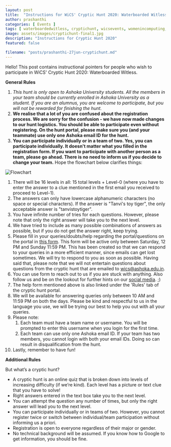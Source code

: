 ```yaml
---
layout: post
title:  "Instructions for WiCS' Cryptic Hunt 2020: Waterboarded Witless"
author: prashanthi
categories: [ Events ]
tags: [ waterboardedwitless, cryptichunt, wicsevents, womenincomputing, womeninstem, ashokauniversity, wicsashoka ]
image: assets/images/cryptichunt-final1.jpg
description: "Instructions for Cryptic Hunt 2020"
featured: false

filename: "posts/prashanthi-27jun-cryptichunt.md"
---
```

Hello! This post contains instructional pointers for people who wish to participate in WiCS' Cryptic Hunt 2020: Waterboarded Witless.


**General Rules**

1. *This hunt is only open to Ashoka University students. All the members in your team should be currently enrolled in Ashoka University as a student. If you are an alumnus, you are welcome to participate, but you will not be rewarded for finishing the hunt.*
1. **We realise that a lot of you are confused about the registration process. We are sorry for the confusion - we have now made changes to our hunt logistics. You should be able to participate even without registering. On the hunt portal, please make sure you (and your teammate) use only one Ashoka email ID for the hunt.**
1. **You can participate individually or in a team of two. Yes, you can participate individually. It doesn't matter what you filled in the registration form. If you want to participate with another person as a team, please go ahead. There is no need to inform us if you decide to change your team.** Hope the flowchart below clarifies things:

![Flowchart](asset/images/Flowchart.jpeg)

1. There will be 16 levels in all: 15 total levels + Level-0 (where you have to enter the answer to a clue mentioned in the first email you received to proceed to Level-1). 
1. The answers can only have lowercase alphanumeric characters (no space or special characters). If the answer is "Tanvi's toy tiger", the only acceptable answer is "tanvistoytiger". 
1. You have infinite number of tries for each questions. However, please note that only the right answer will take you to the next level.
1. We have tried to include as many possible combinations of answers as possible, but if you do not get the answer right, keep trying. 
1. Please fill in your queries/doubts/help regarding the portal/questions on the portal in [this form](https://forms.gle/uuGD3B8CqJeEadNy8). This form will be active only between Saturday, 12 PM and Sunday 11:59 PM. This has been created so that we can respond to your queries in a more efficient manner, since emails can get lost sometimes. We will try to respond to you as soon as possible. Having said that, please note that we will not entertain questions about questions from the cryptic hunt that are emailed to wics@ashoka.edu.in.
1. You can use form to reach out to us if you are stuck with anything. Also follow us and be on the lookout for further hints on our [social media](https://wics-ashoka.github.io/about). ;)
1. The help form mentioned above is also linked under the 'Rules' tab of the cryptic hunt portal. 
1. We will be available for answering queries only between 10 AM and 11:59 PM on both the days. Please be kind and respectful to us in the language you use, we will be trying our best to help you out with all your queries.
1. Please note:
	1. Each team must have a team name or username. You will be prompted to enter this username when you login for the first time.
	1. Each team can use only one Ashoka email ID. If your team has two members, you cannot login with both your email IDs. Doing so can result in disqualification from the hunt. 
1. Lastly, remember to have fun!

**Additional Rules**



But what’s a cryptic hunt?
* A cryptic hunt is an online quiz that is broken down into levels of increasing difficulty (if we’re kind). Each level has a picture or text clue that you have to solve! 
* Right answers entered in the text box take you to the next level. 
* You can attempt the question any number of times, but only the right answer will lead you to the next level. 
* You can participate individually or in teams of two. However, you cannot register twice or switch between individual/team participation without informing us a priori.
* Registration is open to everyone regardless of their major or gender. 
* No technical background will be assumed. If you know how to Google to get information, you should be fine. 

<table>
